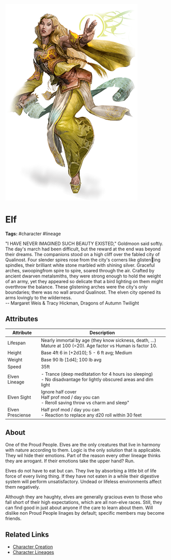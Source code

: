![cover](../../assets/images/lineages/elf.png)

# Elf

**Tags:**  #character #lineage 

"I HAVE NEVER IMAGINED SUCH BEAUTY EXISTED," Goldmoon said softly. The day's march had been difficult, but the reward at the end was beyond their dreams. The companions stood on a high cliff over the fabled city of Qualinost. Four slender spires rose from the city's corners like glistening spindles, their brilliant white stone marbled with shining silver. Graceful arches, swoopingfrom spire to spire, soared through the air. Crafted by ancient dwarven metalsmiths, they were strong enough to hold the weight of an army, yet they appeared so delicate that a bird lighting on them might overthrow the balance. These glistening arches were the city's only boundaries; there was no wall around Qualinost. The elven city opened its arms lovingly to the wilderness.  
 -- Margaret Weis & Tracy Hickman, Dragons of Autumn Twilight

## Attributes

| Attribute | Description |
| --------- | ----------- |
| Lifespan | Nearly immortal by age (they know sickness, death, …) Mature at 100 (=20). Age factor vs Human is factor 10. |
| Height | Base 4ft 6 in [+2d10]; 5 - 6 ft avg; Medium |
| Weight | Base 90 lb [1d4]; 100 lb avg |
| Speed | 35ft |
| Elven Lineage | - Trance (deep meditatation for 4 hours iso sleeping)<br /> - No disadvantage for lightly obscured areas and dim light |
| Elven Sight | Ignore half cover<br />Half prof mod / day you can<br /> - Reroll saving throw vs charm and sleep" |
| Elven Presciense  | Half prof mod / day you can<br />- Reaction to replace any d20 roll within 30 feet |

## About
One of the Proud People. Elves are the only creatures that live in harmony with nature according to them. Logic is the only solution that is applicable. They wil hide their emotions. Part of the reason every other lineage thinks they are arrogant. If their emotions take the upper hand? Run.

Elves do not have to eat but can. They live by absorbing a little bit of life force of every living thing. If they have not eaten in a while their digestive system will perform unsatisfactory. Undead or lifeless environments affect them negatively.

Although they are haughty, elves are generally gracious even to those who fall short of their high expectations, which are all non-elve races. Still, they can find good in just about anyone if the care to learn about them. Will dislike non Proud People linages by default; specific members may become friends.

## Related Links
- [Character Creation](../../20_character_creation.md)
- [Character Lineages](../../22_character_lineage.md)